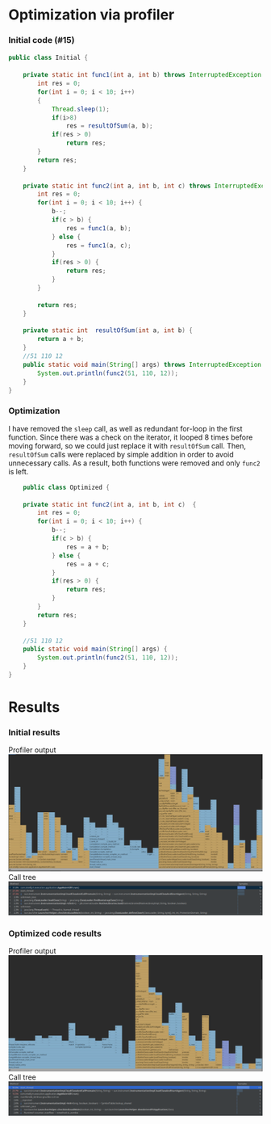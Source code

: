 # Optimization via profiler

### Initial code (#15)

``` java
public class Initial {

    private static int func1(int a, int b) throws InterruptedException {
        int res = 0;
        for(int i = 0; i < 10; i++)
        {
            Thread.sleep(1);
            if(i>8)
                res = resultOfSum(a, b);
            if(res > 0)
                return res;
        }
        return res;
    }

    private static int func2(int a, int b, int c) throws InterruptedException {
        int res = 0;
        for(int i = 0; i < 10; i++) {
            b--;
            if(c > b) {
                res = func1(a, b);
            } else {
                res = func1(a, c);
            }
            if(res > 0) {
                return res;
            }
        }

        return res;
    }

    private static int  resultOfSum(int a, int b) {
        return a + b;
    }
    //51 110 12
    public static void main(String[] args) throws InterruptedException {
        System.out.println(func2(51, 110, 12));
    }
}

```

### Optimization
I have removed the `sleep` call, as well as redundant for-loop in the first function. Since there was a check on the 
iterator, it looped 8 times before moving forward, so we could just replace it with `resultOfSum` call.
Then, `resultOfSum` calls were replaced by simple addition in order to avoid unnecessary calls. As a result, both 
functions were removed and only `func2` is left.

``` java
    public class Optimized {

    private static int func2(int a, int b, int c)  {
        int res = 0;
        for(int i = 0; i < 10; i++) {
            b--;
            if(c > b) {
                res = a + b;
            } else {
                res = a + c;
            }
            if(res > 0) {
                return res;
            }
        }
        return res;
    }

    //51 110 12
    public static void main(String[] args) {
        System.out.println(func2(51, 110, 12));
    }
}

```
# Results
### Initial results
Profiler output
![alt text](example-images/initial_profiler_res.png)
Call tree
![alt text](example-images/initial_call_tree.png) 
### Optimized code results
Profiler output
![alt text](example-images/optimized_profiler_res.png)
Call tree
![alt text](example-images/optimized_call_tree.png) 